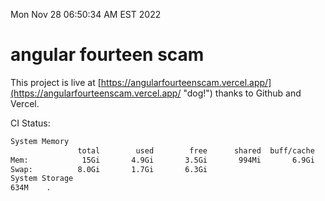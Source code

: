 Mon Nov 28 06:50:34 AM EST 2022

# angular fourteen scam


This project is live at [https://angularfourteenscam.vercel.app/](https://angularfourteenscam.vercel.app/ "dog!") thanks to Github and Vercel.

CI Status: 

```bash
System Memory
               total        used        free      shared  buff/cache   available
Mem:            15Gi       4.9Gi       3.5Gi       994Mi       6.9Gi       9.1Gi
Swap:          8.0Gi       1.7Gi       6.3Gi
System Storage
634M	.
```
